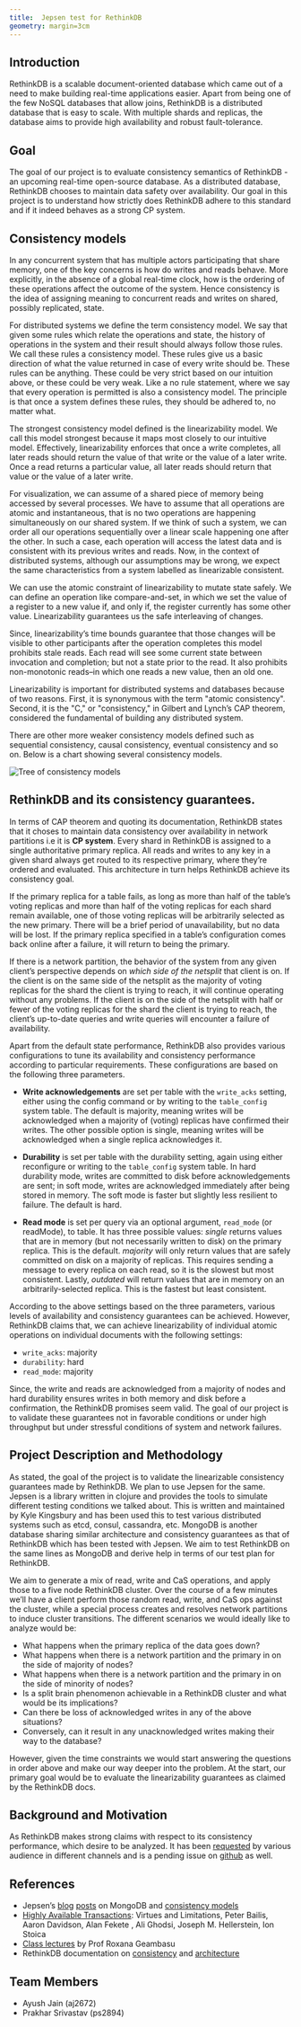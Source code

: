 ```yaml
---
title:  Jepsen test for RethinkDB
geometry: margin=3cm
---
```


## Introduction
RethinkDB is a scalable document-oriented database which came out of a need to make building real-time applications easier. Apart from being one of the few NoSQL databases that allow joins, RethinkDB is a distributed database that is easy to scale. With multiple shards and replicas, the database aims to provide high availability and robust fault-tolerance.

## Goal
The goal of our project is to evaluate consistency semantics of RethinkDB - an upcoming real-time open-source database. As a distributed database, RethinkDB chooses to maintain data safety over availability. Our goal in this project is to understand how strictly does RethinkDB adhere to this standard and if it indeed behaves as a strong CP system.

## Consistency models
In any concurrent system that has multiple actors participating that share memory, one of the key concerns is how do writes and reads behave. More explicitly, in the absence of a global real-time clock, how is the ordering of these operations affect the outcome of the system. Hence consistency is the idea of assigning meaning to concurrent reads and writes on shared, possibly replicated, state.

For distributed systems we define the term consistency model. We say that given some rules which relate the operations and state, the history of operations in the system and their result should always follow those rules. We call these rules a consistency model. These rules give us a basic direction of what the value returned in case of every write should be. These rules can be anything. These could be very strict based on our intuition above, or these could be very weak. Like a no rule statement, where we say that every operation is permitted is also a consistency model. The principle is that once a system defines these rules, they should be adhered to, no matter what.

The strongest consistency model defined is the linearizability model. We call this model strongest because it maps most closely to our intuitive model. Effectively, linearizability enforces that once a write completes, all later reads should return the value of that write or the value of a later write. Once a read returns a particular value, all later reads should return that value or the value of a later write.

For visualization, we can assume of a shared piece of memory being accessed by several processes. We have to assume that all operations are atomic and instantaneous, that is no two operations are happening simultaneously on our shared system. If we think of such a system, we can order all our operations sequentially over a linear scale happening one after the other. In such a case, each operation will access the latest data and is consistent with its previous writes and reads. Now, in the context of distributed systems, although our assumptions may be wrong, we expect the same characteristics from a system labelled as linearizable consistent.

We can use the atomic constraint of linearizability to mutate state safely. We can define an operation like compare-and-set, in which we set the value of a register to a new value if, and only if, the register currently has some other value. Linearizability guarantees us the safe interleaving of changes.

Since, linearizability’s time bounds guarantee that those changes will be visible to other participants after the operation completes this model prohibits stale reads. Each read will see some current state between invocation and completion; but not a state prior to the read. It also prohibits non-monotonic reads–in which one reads a new value, then an old one.

Linearizability is important for distributed systems and databases because of two reasons. First, it is synonymous with the term "atomic consistency". Second, it is the "C," or "consistency," in Gilbert and Lynch’s CAP theorem, considered the fundamental of building any distributed system.

There are other more weaker consistency models defined such as sequential consistency, causal consistency, eventual consistency and so on. Below is a chart showing several consistency models.

![Tree of consistency models](models.jpg)

## RethinkDB and its consistency guarantees.

In terms of CAP theorem and quoting its documentation, RethinkDB states that it choses to maintain data consistency over availability in network partitions i.e it is **CP system**. Every shard in RethinkDB is assigned to a single authoritative primary replica. All reads and writes to any key in a given shard always get routed to its respective primary, where they’re ordered and evaluated. This architecture in turn helps RethinkDB achieve its consistency goal. 

If the primary replica for a table fails, as long as more than half of the table’s voting replicas and more than half of the voting replicas for each shard remain available, one of those voting replicas will be arbitrarily selected as the new primary. There will be a brief period of unavailability, but no data will be lost. If the primary replica specified in a table’s configuration comes back online after a failure, it will return to being the primary.

If there is a network partition, the behavior of the system from any given client’s perspective depends on *which side of the netsplit* that client is on. If the client is on the same side of the netsplit as the majority of voting replicas for the shard the client is trying to reach, it will continue operating without any problems. If the client is on the side of the netsplit with half or fewer of the voting replicas for the shard the client is trying to reach, the client’s up-to-date queries and write queries will encounter a failure of availability.

Apart from the default state performance, RethinkDB also provides various configurations to tune its availability and consistency performance according to particular requirements. These configurations are based on the following three parameters.

- **Write acknowledgements** are set per table with the `write_acks` setting, either using the config command or by writing to the `table_config` system table. The default is majority, meaning writes will be acknowledged when a majority of (voting) replicas have confirmed their writes. The other possible option is single, meaning writes will be acknowledged when a single replica acknowledges it.

- **Durability** is set per table with the durability setting, again using either reconfigure or writing to the `table_config` system table. In hard durability mode, writes are committed to disk before acknowledgements are sent; in soft mode, writes are acknowledged immediately after being stored in memory. The soft mode is faster but slightly less resilient to failure. The default is hard.

- **Read mode** is set per query via an optional argument, `read_mode` (or readMode), to table. It has three possible values:
*single* returns values that are in memory (but not necessarily written to disk) on the primary replica. This is the default.
*majority* will only return values that are safely committed on disk on a majority of replicas. This requires sending a message to every replica on each read, so it is the slowest but most consistent. Lastly, *outdated* will return values that are in memory on an arbitrarily-selected replica. This is the fastest but least consistent.

According to the above settings based on the three parameters, various levels of availability and consistency guarantees can be achieved. However, RethinkDB claims that, we can achieve linearizability of individual atomic operations on individual documents with the following settings:

- `write_acks`: majority
- `durability`: hard
- `read_mode`: majority

Since, the write and reads are acknowledged from a majority of nodes and hard durability ensures writes in both memory and disk before a confirmation, the RethinkDB promises seem valid. The goal of our project is to validate these guarantees not in favorable conditions or under high throughput but under stressful conditions of system and network failures.

## Project Description and Methodology
As stated, the goal of the project is to validate the linearizable consistency guarantees made by RethinkDB. We plan to use Jepsen for the same. Jepsen is a library written in clojure and provides the tools to simulate different testing conditions we talked about. This is written and maintained by Kyle Kingsbury and has been used this to test various distributed systems such as etcd, consul, cassandra, etc. MongoDB is another database sharing similar architecture and consistency guarantees as that of RethinkDB which has been tested with Jepsen. We aim to test RethinkDB on the same lines as MongoDB and derive help in terms of our test plan for RethinkDB.

We aim to generate a mix of read, write and CaS operations, and apply those to a five node RethinkDB cluster. Over the course of a few minutes we’ll have a client perform those random read, write, and CaS ops against the cluster, while a special process creates and resolves network partitions to induce cluster transitions. The different scenarios we would ideally like to analyze would be:

- What happens when the primary replica of the data goes down?
- What happens when there is a network partition and the primary in on the side of majority of nodes?
- What happens when there is a network partition and the primary in on the side of minority of nodes?
- Is a split brain phenomenon achievable in a RethinkDB cluster and what would be its implications?
- Can there be loss of acknowledged writes in any of the above situations?
- Conversely, can it result in any unacknowledged writes making their way to the database?

However, given the time constraints we would start answering the questions in order above and make our way deeper into the problem. At the start, our primary goal would be to evaluate the linearizability guarantees as claimed by the RethinkDB docs.

## Background and Motivation
As RethinkDB makes strong claims with respect to its consistency performance, which desire to be analyzed. It has been [requested](https://news.ycombinator.com/item?id=10423604) by various audience in different channels and is a pending issue on [github](https://github.com/rethinkdb/rethinkdb/issues/1493) as well.

## References

- Jepsen’s [blog](https://aphyr.com/posts/322-call-me-maybe-mongodb-stale-reads) [posts](https://aphyr.com/posts/322-call-me-maybe-mongodb) on MongoDB and [consistency models](https://aphyr.com/posts/313-strong-consistency-models) 
- [Highly Available Transactions](http://www.bailis.org/blog/linearizability-versus-serializability/): Virtues and Limitations, Peter Bailis, Aaron Davidson, Alan Fekete , Ali Ghodsi, Joseph M. Hellerstein, Ion Stoica
- [Class lectures](http://www.cs.columbia.edu/~roxana/teaching/DistributedSystemsF12/lectures/lec11.pdf) by Prof Roxana Geambasu
- RethinkDB documentation on [consistency](http://rethinkdb.com/docs/consistency/) and [architecture](http://rethinkdb.com/docs/architecture/) 

## Team Members

- Ayush Jain (aj2672)
- Prakhar Srivastav (ps2894)

